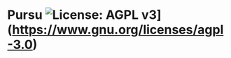 # Pursu ![License: AGPL v3](https://img.shields.io/badge/License-AGPL_v3-blue.svg)](https://www.gnu.org/licenses/agpl-3.0)